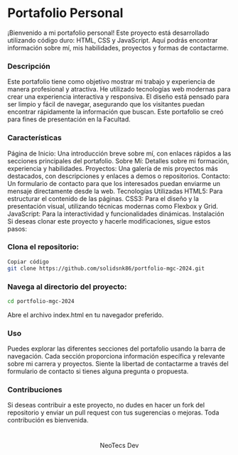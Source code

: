 # Portafolio Personal

¡Bienvenido a mi portafolio personal! Este proyecto está desarrollado utilizando código duro: HTML, CSS y JavaScript. Aquí podrás encontrar información sobre mí, mis habilidades, proyectos y formas de contactarme.

### Descripción

Este portafolio tiene como objetivo mostrar mi trabajo y experiencia de manera profesional y atractiva. He utilizado tecnologías web modernas para crear una experiencia interactiva y responsiva. El diseño está pensado para ser limpio y fácil de navegar, asegurando que los visitantes puedan encontrar rápidamente la información que buscan.
Este portafolio se creó para fines de presentación en la Facultad.

### Características

Página de Inicio: Una introducción breve sobre mí, con enlaces rápidos a las secciones principales del portafolio.
Sobre Mí: Detalles sobre mi formación, experiencia y habilidades.
Proyectos: Una galería de mis proyectos más destacados, con descripciones y enlaces a demos o repositorios.
Contacto: Un formulario de contacto para que los interesados puedan enviarme un mensaje directamente desde la web.
Tecnologías Utilizadas
HTML5: Para estructurar el contenido de las páginas.
CSS3: Para el diseño y la presentación visual, utilizando técnicas modernas como Flexbox y Grid.
JavaScript: Para la interactividad y funcionalidades dinámicas.
Instalación
Si deseas clonar este proyecto y hacerle modificaciones, sigue estos pasos:

### Clona el repositorio:

```bash
Copiar código
git clone https://github.com/solidsnk86/portfolio-mgc-2024.git
```

### Navega al directorio del proyecto:

```bash
cd portfolio-mgc-2024
```

Abre el archivo index.html en tu navegador preferido.

### Uso

Puedes explorar las diferentes secciones del portafolio usando la barra de navegación. Cada sección proporciona información específica y relevante sobre mi carrera y proyectos. Siente la libertad de contactarme a través del formulario de contacto si tienes alguna pregunta o propuesta.

### Contribuciones

Si deseas contribuir a este proyecto, no dudes en hacer un fork del repositorio y enviar un pull request con tus sugerencias o mejoras. Toda contribución es bienvenida.

#

<div align="center">
 <p>NeoTecs Dev</p>
</div>
